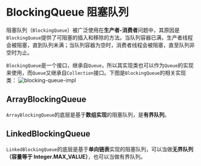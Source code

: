 # BlockingQueue 阻塞队列

阻塞队列（`BlockingQueue`）被广泛使用在**生产者-消费者**问题中，其原因是`BlockingQueue`提供了可阻塞的插入和移除的方法。当队列容器已满，生产者线程会被阻塞，直到队列未满；当队列容器为空时，消费者线程会被阻塞，直至队列非空时为止。

`BlockingQueue`是一个接口，继承自`Queue`，所以其实现类也可以作为`Queue`的实现来使用，而`Queue`又继承自`Collection`接口。下图是`BlockingQueue`的相关实现类：
![blocking-queue-impl](/img/concurrent/blocking-queue-impl.png)

## ArrayBlockingQueue

`ArrayBlockingQueue`的底层是基于**数组实现**的阻塞队列，是**有界队列**。

## LinkedBlockingQueue

`LinkedBlockingQueue`的底层是基于**单向链表**实现的阻塞队列，可以当做**无界队列（容量等于 Integer.MAX_VALUE）**，也可以当做有界队列。
